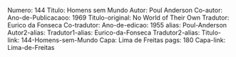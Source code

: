 Numero: 144
Titulo: Homens sem Mundo
Autor: Poul Anderson
Co-autor: 
Ano-de-Publicacaoo: 1969
Titulo-original: No World of Their Own
Tradutor: Eurico da Fonseca
Co-tradutor: 
Ano-de-edicao: 1955
alias: Poul-Anderson
Autor2-alias: 
Tradutor1-alias: Eurico-da-Fonseca
Tradutor2-alias: 
Titulo-link: 144-Homens-sem-Mundo
Capa: Lima de Freitas
pags: 180
Capa-link: Lima-de-Freitas